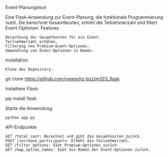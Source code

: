 Event-Planungstool

Eine Flask-Anwendung zur Event-Planung, die funktionale Programmierung nutzt. Sie berechnet Gesamtkosten, erhöht die Teilnehmerzahl und filtert Event-Optionen.
Features

    Berechnung der Gesamtkosten für ein Event.
    Teilnehmerzahl erhöhen.
    Filterung von Premium-Event-Optionen.
    Umwandlung von Event-Optionen in Namen.

Installation

    Klone das Repository:

git clone https://github.com/rueeschz-bzz/m323_flask

Installiere Flask:

pip install flask

Starte die Anwendung:

    python app.py

API-Endpunkte

    GET /total_cost: Berechnet und gibt die Gesamtkosten zurück.
    POST /increase_participants: Erhöht die Teilnehmerzahl.
    GET /filter_options: Gibt Premium-Optionen zurück.
    GET /map_option_names: Gibt die Namen der Event-Optionen zurück.